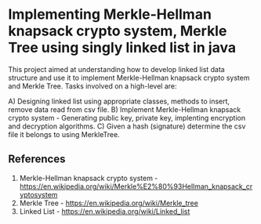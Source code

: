 # Implementing Merkle-Hellman knapsack crypto system, Merkle Tree using singly linked list in java

This project aimed at understanding how to develop linked list data structure and use it to implement Merkle-Hellman knapsack crypto system and Merkle Tree. Tasks involved on a
high-level are:

A) Designing linked list using appropriate classes, methods to insert, remove data read from csv file.
B) Implement Merkle-Hellman knapsack crypto system - Generating public key, private key, implenting encryption and decryption algorithms.
C) Given a hash (signature) determine the csv file it belongs to using MerkleTree.

## References
1. Merkle-Hellman knapsack crypto system - https://en.wikipedia.org/wiki/Merkle%E2%80%93Hellman_knapsack_cryptosystem
2. Merkle Tree - https://en.wikipedia.org/wiki/Merkle_tree
3. Linked List - https://en.wikipedia.org/wiki/Linked_list

